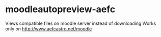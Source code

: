 # moodleautopreview-aefc
Views compatible files on moodle server instead of downloading
Works only on http://www.aefcastro.net/moodle
